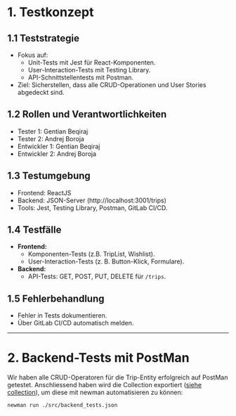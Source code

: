 # 1. Testkonzept

## 1.1 Teststrategie
- Fokus auf:
  - Unit-Tests mit Jest für React-Komponenten.
  - User-Interaction-Tests mit Testing Library.
  - API-Schnittstellentests mit Postman.
- Ziel: Sicherstellen, dass alle CRUD-Operationen und User Stories abgedeckt sind.

## 1.2 Rollen und Verantwortlichkeiten
- Tester 1: Gentian Beqiraj
- Tester 2: Andrej Boroja
- Entwickler 1: Gentian Beqiraj
- Entwickler 2: Andrej Boroja

## 1.3 Testumgebung
- Frontend: ReactJS
- Backend: JSON-Server (http://localhost:3001/trips)
- Tools: Jest, Testing Library, Postman, GitLab CI/CD.

## 1.4 Testfälle
- **Frontend:**
  - Komponenten-Tests (z.B. TripList, Wishlist).
  - User-Interaction-Tests (z. B. Button-Klick, Formulare).
- **Backend:**
  - API-Tests: GET, POST, PUT, DELETE für `/trips`.

## 1.5 Fehlerbehandlung
- Fehler in Tests dokumentieren.
- Über GitLab CI/CD automatisch melden.

---

# 2. Backend-Tests mit PostMan
Wir haben alle CRUD-Operatoren für die Trip-Entity erfolgreich auf PostMan getestet. Anschliessend 
haben wird die Collection exportiert ([siehe collection](./src/backend_tests.json)), um diese mit 
newman automatisieren zu können:

```bash
newman run ./src/backend_tests.json
```
